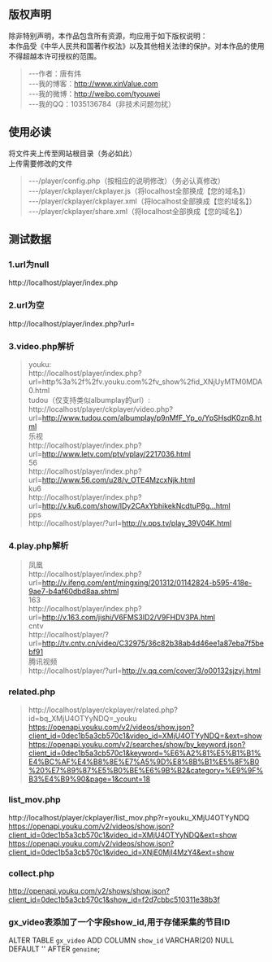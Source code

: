 版权声明
--------
除非特别声明，本作品包含所有资源，均应用于如下版权说明：<br/>
本作品受《中华人民共和国著作权法》以及其他相关法律的保护。对本作品的使用不得超越本许可授权的范围。<br/>
>---作者：唐有炜<br/>
>---我的博客：http://www.xinValue.com<br/>
>---我的微博：http://weibo.com/tyouwei<br/>
>---我的QQ：1035136784（非技术问题勿扰）<br/>

使用必读
--------
将文件夹上传至网站根目录（务必如此）<br/>
上传需要修改的文件<br/>
>---/player/config.php（按相应的说明修改）（务必认真修改）<br/>
>---/player/ckplayer/ckplayer.js（将localhost全部换成【您的域名】）<br/>
>---/player/ckplayer/ckplayer.xml（将localhost全部换成【您的域名】）<br/>
>---/player/ckplayer/share.xml（将localhost全部换成【您的域名】）<br/>

测试数据
-------
### 1.url为null
http://localhost/player/index.php<br/>
### 2.url为空
http://localhost/player/index.php?url=<br/>
### 3.video.php解析
>youku:<br/>
http://localhost/player/index.php?url=http%3a%2f%2fv.youku.com%2fv_show%2fid_XNjUyMTM0MDA0.html<br/>
>tudou（仅支持类似albumplay的url）:<br/>
http://localhost/player/ckplayer/video.php?url=http://www.tudou.com/albumplay/p9nMfF_Yp_o/YpSHsdK0zn8.html<br/>
>乐视<br/>
http://localhost/player/index.php?url=http://www.letv.com/ptv/vplay/2217036.html<br/>
>56<br/>
http://localhost/player/index.php?url=http://www.56.com/u28/v_OTE4MzcxNjk.html<br/>
>ku6<br/>
http://localhost/player/index.php?url=http://v.ku6.com/show/lDy2CAxYbhikekNcdtuP8g...html<br/>
>pps<br/>
http://localhost/player/?url=http://v.pps.tv/play_39V04K.html<br/>

### 4.play.php解析
>凤凰<br/>
http://localhost/player/index.php?url=http://v.ifeng.com/ent/mingxing/201312/01142824-b595-418e-9ae7-b4af60dbd8aa.shtml<br>
>163<br/>
http://localhost/player/index.php?url=http://v.163.com/jishi/V6FMS3ID2/V9FHDV3PA.html<br/>
>cntv<br/>
http://localhost/player/?url=http://tv.cntv.cn/video/C32975/36c82b38ab4d46ee1a87eba7f5bebf91<br/>
>腾讯视频<br/>
http://localhost/player/?url=http://v.qq.com/cover/3/o00132sjzvj.html

### related.php
>http://localhost/player/ckplayer/related.php?id=bq_XMjU4OTYyNDQ=_youku
https://openapi.youku.com/v2/videos/show.json?client_id=0dec1b5a3cb570c1&video_id=XMjU4OTYyNDQ=&ext=show
https://openapi.youku.com/v2/searches/show/by_keyword.json?client_id=0dec1b5a3cb570c1&keyword=%E6%A2%81%E5%B1%B1%E4%BC%AF%E4%B8%8E%E7%A5%9D%E8%8B%B1%E5%8F%B0%20%E7%89%87%E5%B0%BE%E6%9B%B2&category=%E9%9F%B3%E4%B9%90&page=1&count=18

### list_mov.php
http://localhost/player/ckplayer/list_mov.php?r=youku_XMjU4OTYyNDQ
https://openapi.youku.com/v2/videos/show.json?client_id=0dec1b5a3cb570c1&video_id=XMjU4OTYyNDQ&ext=show
https://openapi.youku.com/v2/videos/show.json?client_id=0dec1b5a3cb570c1&video_id=XNjE0MjI4MzY4&ext=show

### collect.php
http://openapi.youku.com/v2/shows/show.json?client_id=0dec1b5a3cb570c1&show_id=f2d7cbbc510311e38b3f

### gx_video表添加了一个字段show_id,用于存储采集的节目ID
ALTER TABLE `gx_video`  ADD COLUMN `show_id` VARCHAR(20) NULL DEFAULT '' AFTER `genuine`;

